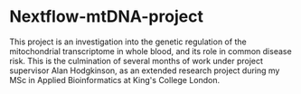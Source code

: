 # Nextflow-mtDNA-project
This project is an investigation into the genetic regulation of the mitochondrial transcriptome in whole blood, and its role in common disease risk. This is the culmination of several months of work under project supervisor Alan Hodgkinson, as an extended research project during my MSc in Applied Bioinformatics at King's College London.
